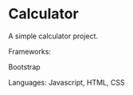 # Calculator
A simple calculator project. 

Frameworks:

Bootstrap

Languages: Javascript, HTML, CSS
